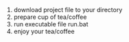 1. download project file to your directory
2. prepare cup of tea/coffee
3. run executable file run.bat
4. enjoy your tea/coffee

